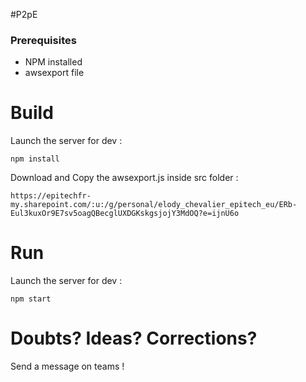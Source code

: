 #P2pE

### Prerequisites
- NPM installed
- awsexport file 

# Build

Launch the server for dev :

```npm install ```

Download and Copy the awsexport.js inside src folder :

```https://epitechfr-my.sharepoint.com/:u:/g/personal/elody_chevalier_epitech_eu/ERb-Eul3kuxOr9E7sv5oagQBecglUXDGKskgsjojY3MdOQ?e=ijnU6o ```

# Run

Launch the server for dev :

```npm start ```

# Doubts? Ideas? Corrections?

Send a message on teams !
